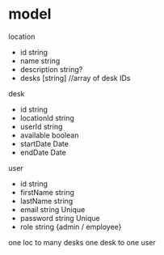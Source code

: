 # model

location
- id string
- name string
- description string?
- desks [string] //array of desk IDs

desk
- id string
- locationId string
- userId string
- available boolean
- startDate Date
- endDate Date

user
- id string
- firstName string
- lastName string
- email string Unique
- password string Unique
- role string {admin / employee}

one loc to many desks
one desk to one user